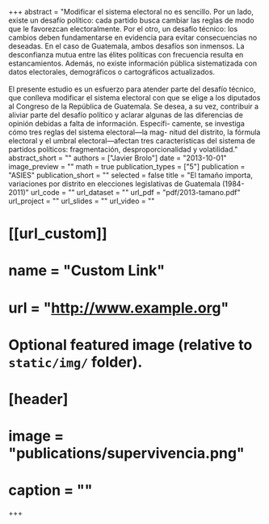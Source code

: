 +++
abstract = "Modificar el sistema electoral no es sencillo. Por un lado, existe un desafío político: cada partido busca cambiar las reglas de modo que le favorezcan electoralmente. Por el otro, un desafío técnico: los cambios deben fundamentarse en evidencia para evitar consecuencias no deseadas. En el caso de Guatemala, ambos desafíos son inmensos. La desconfianza mutua entre las élites políticas con frecuencia resulta en estancamientos. Además, no existe información pública sistematizada con datos electorales, demográficos o cartográficos actualizados.<br></br>El presente estudio es un esfuerzo para atender parte del desafío técnico, que conlleva modificar el sistema electoral con que se elige a los diputados al Congreso de la República de Guatemala. Se desea, a su vez, contribuir a aliviar parte del desafío político y aclarar algunas de las diferencias de opinión debidas a falta de información. Específi- camente, se investiga cómo tres reglas del sistema electoral—la mag- nitud del distrito, la fórmula electoral y el umbral electoral—afectan tres características del sistema de partidos políticos: fragmentación, desproporcionalidad y volatilidad."
abstract_short = ""
authors = ["Javier Brolo"]
date = "2013-10-01"
image_preview = ""
math = true
publication_types = ["5"]
publication = "ASIES"
publication_short = ""
selected = false
title = "El tamaño importa, variaciones por distrito en elecciones legislativas de Guatemala (1984-2011)"
url_code = ""
url_dataset = ""
url_pdf = "pdf/2013-tamano.pdf"
url_project = ""
url_slides = ""
url_video = ""

# [[url_custom]]
# name = "Custom Link"
# url = "http://www.example.org"

# Optional featured image (relative to `static/img/` folder).
# [header]
# image = "publications/supervivencia.png"
# caption = ""

+++